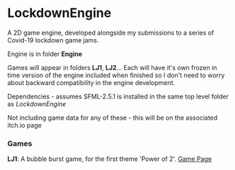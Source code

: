 # LockdownEngine
A 2D game engine, developed alongside my submissions to a series of Covid-19 lockdown game jams.

Engine is in folder __Engine__ 

Games will appear in folders __LJ1__, __LJ2__... Each will have it's own frozen in time version of the engine included when finished so I don't need to worry about backward compatibility in the engine development.

Dependencies - assumes SFML-2.5.1 is installed in the same top level folder as _LockdownEngine_

Not including game data for any of these - this will be on the associated itch.io page

### Games

__LJ1__: A bubble burst game, for the first theme 'Power of 2'.  [Game Page](https://hml.itch.io/2048buster) 